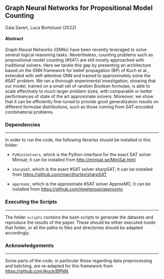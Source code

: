 ## Graph Neural Networks for Propositional Model Counting

Gaia Saveri, Luca Bortolussi (2022)

#### Abstract

Graph Neural Networks (GNNs) have been recently leveraged to solve several logical reasoning tasks. Nevertheless, counting problems such as propositional model counting (#SAT) are still mostly approached with traditional solvers. Here we tackle this gap by presenting an architecture based on the GNN framework for belief propagation (BP) of Kuch et al., extended with self-attentive GNN and trained to approximately solve the #SAT problem. We ran a thorough experimental investigation, showing that our model, trained on a small set of random Boolean formulae, is able to scale effectively to much larger problem sizes, with comparable or better performances of state of the art approximate solvers. Moreover, we show that it can be efficiently fine-tuned to provide good generalization results on different formulae distributions, such as those coming from SAT-encoded combinatorial problems.

### Dependencies

---

In order to run the code, the following libraries should be installed in this folder:

* `PyMiniSolvers`, which is the Python interface for the exact SAT solver Minisat; it can be installed from http://minisat.se/MiniSat.html

* `sharpSAT`, which is the exact #SAT solver sharpSAT; it can be installed from https://github.com/marcthurley/sharpSAT

* `approxmc`, which is the approximate #SAT solver ApproxMC; it can be installed from https://github.com/meelgroup/approxmc

### Executing the Scripts

---

The folder `scripts` contains the bash scripts to generate the datasets and reproduce the results of the paper. These should be either executed inside that folder, or all the paths to files and directories should be adapted accordingly.


### Acknowledgements

---

Some parts of the code, in particular those regarding data preprocessing and batching, are re-adapted for this framework from https://github.com/jkuck/BPNN.
